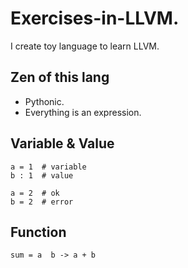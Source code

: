 

# Exercises-in-LLVM.
I create toy language to learn LLVM.

## Zen of this lang

- Pythonic.
- Everything is an expression.

## Variable & Value

	a = 1  # variable
	b : 1  # value

	a = 2  # ok
	b = 2  # error

## Function

	sum = a  b -> a + b
	
